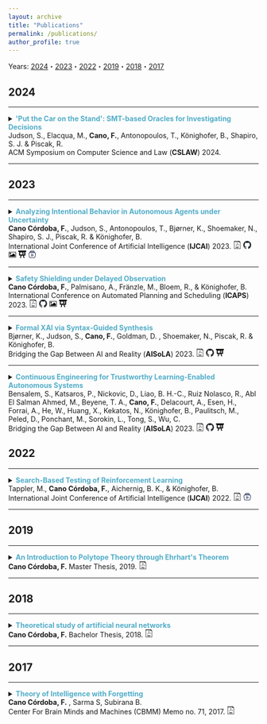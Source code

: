 ```yaml
---
layout: archive
title: "Publications"
permalink: /publications/
author_profile: true
---
```


Years: [2024](#2024)・[2023](#2023)・[2022](#2022)・[2019](#2019)・[2018](#2018)・[2017](#2017)


## 2024 ##

---

<details>
<summary> 
<strong style="color:#52adc8">'Put the Car on the Stand': SMT-based Oracles for Investigating Decisions</strong> <br>
Judson, S., Elacqua, M., <strong>Cano, F.</strong>, Antonopoulos, T., Könighofer, B., Shapiro, S. J. & Piscak, R.
<br>
ACM Symposium on Computer Science and Law (<strong>CSLAW</strong>) 2024.
</summary>
<br>
<div style="margin-left: 2em">
<strong> Abstract: </strong>
Principled accountability in the aftermath of harms is essential to
the trustworthy design and governance of algorithmic decision
making. Legal theory offers a paramount method for assessing culpability: putting the agent ‘on the stand’ to subject their actions
and intentions to cross-examination. We show that under minimal
assumptions automated reasoning can rigorously interrogate algorithmic behaviors as in the adversarial process of legal fact finding.
We use the formal methods of symbolic execution and satisfiability
modulo theories (SMT) solving to discharge queries about agent
behavior in factual and counterfactual scenarios, as adaptively formulated by a human investigator. We implement our framework
and demonstrate its utility on an illustrative car crash scenario.
<br>
<br>
<details><summary>BibTex:</summary>
<pre>
@inproceedings{canocordoba2023analyzing,
  title={Analyzing Intentional Behavior in Autonomous Agents under Uncertainty},
  author={Cano C{\'o}rdoba, Filip and Judson, Samuel and Antonopoulos, Timos and Bj{\o}rner, Katrine and Shoemaker, Nicholas and Shapiro, Scott J and Piskac, Ruzica and K{\"o}nighofer, Bettina},
  booktitle = {Proceedings of the Thirty-Second International Joint Conference on Artificial Intelligence, {IJCAI} 2023},
  year={2023}
}
</pre>
</details>
</div>
</details>

---


## 2023 ##

---

<details>
<summary> 
<strong style="color:#52adc8">Analyzing Intentional Behavior in Autonomous Agents under Uncertainty</strong> <br>
<strong>Cano Córdoba, F.</strong>, Judson, S., Antonopoulos, T., Bjørner, K., Shoemaker, N., Shapiro, S. J., Piscak, R. & Könighofer, B.
<br>
International Joint Conference of Artificial Intelligence (<strong>IJCAI</strong>) 2023.
<a href="https://www.ijcai.org/proceedings/2023/0042.pdf"
style="text-decoration: none;">
<img src="./../images/pdf-svg.svg" width=16em title="pdf"/>
</a>
<a href="https://github.com/filipcano/intentional-autonomous-agents" style="text-decoration: none;">
<img src="./../images/github-icon.svg" width=16em title="Repository"/>
</a>
<a href="./../files/ijcai23-poster.pdf" style="text-decoration: none;">
<img src="./../images/poster-icon.svg" width=16em title="Poster"/>
</a>
<a href="./../files/ijcai23-slides.pptx" style="text-decoration: none;">
<img src="./../images/slides-icon.svg" width=16em title="Slides"/>
</a>
<a href="https://recorder-v3.slideslive.com/?share=84865&s=0c054fdc-adfd-4ef6-8302-5a3f3710089b" style="text-decoration: none;">
<img src="./../images/video-icon.svg" width=16em title="Talk recording"/>
</a>
</summary>
<br>
<div style="margin-left: 2em">
<strong> Abstract: </strong>
Principled accountability for autonomous decision-making in uncertain environments requires distinguishing intentional outcomes from negligent designs from actual accidents. We propose analyzing the behavior of autonomous agents through a quantitative measure of the evidence of intentional behavior. We model an uncertain environment as a Markov Decision Process (MDP). For a given scenario, we rely on probabilistic model checking to compute the ability of the agent to influence reaching a certain event. We call this the scope of agency. We say that there is evidence of intentional behavior if the scope of agency is high and the decisions of the agent are close to being optimal for reaching the event. Our method applies counterfactual reasoning to automatically generate relevant scenarios that can be analyzed to increase the confidence of our assessment. In a case study, we show how our method can distinguish between 'intentional' and 'accidental' traffic collisions.
<br>
<br>
<details><summary>BibTex:</summary>
<pre>
@inproceedings{canocordoba2023analyzing,
  title={Analyzing Intentional Behavior in Autonomous Agents under Uncertainty},
  author={Cano C{\'o}rdoba, Filip and Judson, Samuel and Antonopoulos, Timos and Bj{\o}rner, Katrine and Shoemaker, Nicholas and Shapiro, Scott J and Piskac, Ruzica and K{\"o}nighofer, Bettina},
  booktitle = {Proceedings of the Thirty-Second International Joint Conference on Artificial Intelligence, {IJCAI} 2023},
  year={2023}
}

</pre>
</details>
</div>
</details>

---

<details>
<summary> 
<strong style="color:#52adc8">Safety Shielding under Delayed Observation</strong> <br>
<strong>Cano Córdoba, F.</strong>, Palmisano, A., Fränzle, M., Bloem, R., & Könighofer, B. 
<br>
International Conference on Automated Planning and Scheduling (<strong>ICAPS</strong>) 2023.
<a href="https://ojs.aaai.org/index.php/ICAPS/article/view/27181/26954" style="text-decoration: none;">
<img src="./../images/pdf-svg.svg" width=16em title="pdf"/>
</a>
<a href="https://github.com/filipcano/safety-shields-delayed" style="text-decoration: none;">
<img src="./../images/github-icon.svg" width=16em title="Repository"/>
</a>
<a href="./../files/icaps23-poster.pdf" style="text-decoration: none;">
<img src="./../images/poster-icon.svg" width=16em title="Poster"/>
</a>
<a href="./../files/icaps23-slides.pptx" style="text-decoration: none;">
<img src="./../images/slides-icon.svg" width=16em title="Slides"/>
</a>
</summary>
<br>
<div style="margin-left: 2em">
<strong> Abstract: </strong>
Agents operating in physical environments need to be able to handle delays in the input and output signals since neither data transmission nor sensing or actuating the environment are instantaneous. Shields are correct-by-construction runtime enforcers that guarantee safe execution by correcting any action that may cause a violation of a formal safety specification. Besides providing safety guarantees, shields should interfere minimally with the agent. Therefore, shields should pick the safe corrective actions in such a way that future interferences are most likely minimized. Current shielding approaches do not consider possible delays in the input signals in their safety analyses. In this paper, we address this issue. We propose synthesis algorithms to compute delay-resilient shields that guarantee safety under worst-case assumptions on the delays of the input signals. We also introduce novel heuristics for deciding between multiple corrective actions, designed to minimize future shield interferences caused by delays. As a further contribution, we present the first integration of shields in a realistic driving simulator. We implemented our delayed shields in the driving simulator Carla. We shield potentially unsafe autonomous driving agents in different safety-critical scenarios and show the effect of delays on the safety analysis.
<br>
<br>
<details><summary>BibTex:</summary>
<pre>
@article{Cano2023, 
  title={Safety Shielding under Delayed Observation}, 
  author={Cano Córdoba, Filip and Palmisano, Alexander and Fränzle, Martin and Bloem, Roderick and Könighofer, Bettina}, 
  journal={Proceedings of the International Conference on Automated Planning and Scheduling}, 
  volume={33},  
  number={1}, 
  pages={80-85},
  year={2023}
}

</pre>
</details>
</div>
</details>

---


<details>
<summary> 
<strong style="color:#52adc8">Formal XAI via Syntax-Guided Synthesis</strong> <br>
Bjørner, K., Judson, S., <strong>Cano, F.</strong>, Goldman, D. , Shoemaker, N., Piscak, R. & Könighofer, B.
<br>
Bridging the Gap Between AI and Reality (<strong>AISoLA</strong>) 2023.
<a href="../files/isola23-paper.pdf"
style="text-decoration: none;">
<img src="./../images/pdf-svg.svg" width=16em title="pdf"/>
</a>
<a href="https://github.com/kbjorner/synthesis" style="text-decoration: none;">
<img src="./../images/github-icon.svg" width=16em title="Repository"/>
</a>
<a href="./../files/aisola2023-slides.pptx" style="text-decoration: none;">
<img src="./../images/slides-icon.svg" width=16em title="Slides"/>
</a>
</summary>
<br>
<div style="margin-left: 2em">
<strong> Abstract: </strong>
In this paper, we propose a novel application of syntax-guided synthesis to find symbolic representations of a model’s decision-making process, designed for easy comprehension and validation by humans. Our approach takes input-output samples from complex machine learning models, such as deep neural networks, and automatically derives interpretable mimic programs. A mimic program precisely imitates the behavior of an opaque model over the provided data. We discuss various types of grammars that are well-suited for computing mimic programs for tabular and image input data. Our experiments demonstrate the potential of the proposed method: wesuccessfully synthesized mimic programs for neural networks trained on the MNIST and the Pima Indians diabetes data sets. All experiments were performed using the SMT-based cvc5 synthesis tool.
<br>
<br>
<details><summary>BibTex:</summary>
<pre>
@inproceedings{DBLP:conf/vecos/BjornerJCGSPK23,
  author       = {Katrine Bj{\o}rner and
                  Samuel Judson and
                  Filip Cano and
                  Drew Goldman and
                  Nicholas Shoemaker and
                  Ruzica Piskac and
                  Bettina K{\"{o}}nighofer},
  title        = {Formal {XAI} via Syntax-Guided Synthesis},
  booktitle    = {AISoLA},
  series       = {Lecture Notes in Computer Science},
  volume       = {14380},
  pages        = {119--137},
  publisher    = {Springer},
  year         = {2023}
}

</pre>
</details>
</div>
</details>


---


<details>
<summary> 
<strong style="color:#52adc8">Continuous Engineering for Trustworthy Learning-Enabled Autonomous Systems</strong> <br>
Bensalem, S., Katsaros, P., Nickovic, D., Liao, B. H.-C., Ruiz Nolasco, R., Abl El Salman Ahmed, M., Beyene, T. A., <strong>Cano, F.</strong>, 
Delacourt, A., Esen, H., Forrai, A., He, W., Huang, X., Kekatos, N., Könighofer, B., Paulitsch, M., Peled, D., Ponchant, M., Sorokin, L., Tong, S., Wu, C.
<br>
Bridging the Gap Between AI and Reality (<strong>AISoLA</strong>) 2023.
<a href="../files/isola23-paper.pdf"
style="text-decoration: none;">
<img src="./../images/pdf-svg.svg" width=16em title="pdf"/>
</a>
<a href="https://github.com/kbjorner/synthesis" style="text-decoration: none;">
<img src="./../images/github-icon.svg" width=16em title="Repository"/>
</a>
<a href="./../files/aisola2023-slides.pptx" style="text-decoration: none;">
<img src="./../images/slides-icon.svg" width=16em title="Slides"/>
</a>
</summary>
<br>
<div style="margin-left: 2em">
<strong> Abstract: </strong>
Learning-enabled autonomous systems (LEAS) use machine learning (ML) components for essential functions of autonomous operation, such as perception and control. LEAS are often safety-critical. The development and integration of trustworthy ML components present new challenges that extend beyond the boundaries of system’s design to the system’s operation in its real environment. This paper introduces the methodology and tools developed within the frame of the FOCETA European project towards the continuous engineering of trustworthy LEAS. Continuous engineering includes iterations between two alternating phases, namely: (i) design and virtual testing, and (ii) deployment and operation. Phase (i) encompasses the design of trustworthy ML components and the system’s validation with respect to formal specifications of its requirements via modeling and simulation. An integral part of both the simulation-based testing and the operation of LEAS is the monitoring and enforcement of safety, security and performance properties and the acquisition of information for the system’s operation in its environment. Finally, we show how the FOCETA approach has been applied to realistic continuous engineering workflowsfor three different LEAS from automotive and medical application domains.
<br>
<br>
<details><summary>BibTex:</summary>
<pre>
@inproceedings{DBLP:conf/vecos/BensalemKNLNABCDEFHHKKPPPSTW23,
  author       = {Saddek Bensalem and
                  Panagiotis Katsaros and
                  Dejan Nickovic and
                  Brian Hsuan{-}Cheng Liao and
                  Ricardo Ruiz Nolasco and
                  Mohamed Abd El Salam Ahmed and
                  Tewodros A. Beyene and
                  Filip Cano and
                  Antoine Delacourt and
                  Hasan Esen and
                  Alexandru Forrai and
                  Weicheng He and
                  Xiaowei Huang and
                  Nikolaos Kekatos and
                  Bettina K{\"{o}}nighofer and
                  Michael Paulitsch and
                  Doron Peled and
                  Matthieu Ponchant and
                  Lev Sorokin and
                  Son Tong and
                  Changshun Wu},
  title        = {Continuous Engineering for Trustworthy Learning-Enabled Autonomous
                  Systems},
  booktitle    = {AISoLA},
  series       = {Lecture Notes in Computer Science},
  volume       = {14380},
  pages        = {256--278},
  publisher    = {Springer},
  year         = {2023}
}

</pre>
</details>
</div>
</details>


## 2022 ##

---

<details>
<summary> 
<strong style="color:#52adc8">Search-Based Testing of Reinforcement Learning</strong> <br>
Tappler, M., <strong>Cano Córdoba, F.</strong>, Aichernig, B. K., & Könighofer, B. 
<br>
International Joint Conference of Artificial Intelligence (<strong>IJCAI</strong>) 2022.
<a href="https://www.ijcai.org/proceedings/2022/0072.pdf" style="text-decoration: none;">
<img src="./../images/pdf-svg.svg" width=16em title="pdf"/>
</a>
<a href="https://slideslive.com/38985048/searchbased-testing-of-reinforcement-learning" style="text-decoration: none;">
<img src="./../images/video-icon.svg" width=16em title="Talk recording"/>
</a>
</summary>
<br>
<div style="margin-left: 2em">
<strong> Abstract: </strong>
Evaluation of deep reinforcement learning (RL) is inherently challenging. Especially the opaqueness of learned policies and the stochastic nature of both agents and environments make testing the behavior of deep RL agents difficult. We present a search-based testing framework that enables a wide range of novel analysis capabilities for evaluating the safety and performance of deep RL agents. For safety testing, our framework utilizes a search algorithm that searches for a reference trace that solves the RL task. The backtracking states of the search, called boundary states, pose safety-critical situations. We create safety test-suites that evaluate how well the RL agent escapes safety-critical situations near these boundary states. For robust performance testing, we create a diverse set of traces via fuzz testing. These fuzz traces are used to bring the agent into a wide variety of potentially unknown states from which the average performance of the agent is compared to the average performance of the fuzz traces. We apply our search-based testing approach on RL for Nintendo's Super Mario Bros.

<br>
<br>
<details><summary>BibTex:</summary>
<pre>
@inproceedings{ijcai2022p0072,
  title     = {Search-Based Testing of Reinforcement Learning},
  author    = {Tappler, Martin and Cano Córdoba, Filip and Aichernig, Bernhard K. and Könighofer, Bettina},
  booktitle = {Proceedings of the Thirty-First International Joint Conference on
               Artificial Intelligence, {IJCAI-22}},
  publisher = {International Joint Conferences on Artificial Intelligence Organization},
  editor    = {Lud De Raedt},
  pages     = {503--510},
  year      = {2022},
  month     = {7},
  note      = {Main Track},
  doi       = {10.24963/ijcai.2022/72},
  url       = {https://doi.org/10.24963/ijcai.2022/72},
}

</pre>
</details>
</div>
</details>

---

## 2019 ##

---

<details>
<summary> 
<strong style="color:#52adc8">An Introduction to Polytope Theory through Ehrhart's Theorem</strong> <br>
<strong>Cano Córdoba, F.</strong>
Master Thesis, 2019.
<a href="https://upcommons.upc.edu/handle/2117/171328">
<img src="./../images/pdf-svg.svg" width=16em title="pdf"/>
</a>
</summary>
<br>
<div style="margin-left: 2em">
<strong> Abstract: </strong>
A classic introduction to polytope theory is presented, serving as the foundation to develop more advanced theoretical tools, namely the algebra of polyhedra and the use of valuations. The main theoretical objective is the construction of the so called Berline-Vergne valuation. Most of the theoretical development is aimed towards this goal. A little survey on Ehrhart positivity is presented, as well as some calculations that lead to conjecture that generalized permutohedra have positive coefficients in their Ehrhart polynomials. Throughout the thesis three different proofs of Ehrhart's theorem are presented, as an application of the new techniques developed.

<br>
<br>
<details><summary>BibTex:</summary>
<pre>
@mastersthesis{cano2019introduction,
  title={An Introduction to Polytope Theory through Ehrhart's Theorem},
  author={Cano C{\'o}rdoba, Filip},
  type={M.S. thesis},
  year={2019},
  school={Universitat Polit{\`e}cnica de Catalunya}
}
</pre>
</details>
</div>
</details>

---

## 2018 ##

---

<details>
<summary> 
<strong style="color:#52adc8">Theoretical study of artificial neural networks</strong> <br>
<strong>Cano Córdoba, F.</strong> Bachelor Thesis, 2018.
<a href="https://upcommons.upc.edu/bitstream/handle/2117/121051/memoria.pdf">
<img src="./../images/pdf-svg.svg" width=16em title="pdf"/>
</a>
</summary>
<br>
<div style="margin-left: 2em">
<strong> Abstract: </strong>
The basic structure and definitions of artificial neural networks are exposed, as an introduction to Machine Learning algorithms. The theoretical description is emphasized and representation power of both shallow and deep networks is studied, proving the so called \textit{Universality Theorem}. Then the properties and limitations of learning algorithms are studied. More specifically, the \textit{No Free Lunch Theorem} is presented and proven, and then some recent approaches to the open problem of convergence of Stochastic Gradient Descent applied to neural networks are presented. Finally, a concept of forgetting in neural networks is introduced and some results on this model are given throughout the thesis.

<br>
<br>
<details><summary>BibTex:</summary>
<pre>
@mastersthesis{cano2018theoretical,
  title={Theoretical study of artificial neural networks},
  author={Cano C{\'o}rdoba, Felipe},
  type={B.S. thesis},
  year={2018},
  school={Universitat Polit{\`e}cnica de Catalunya}
}
</pre>
</details>
</div>
</details>

---

## 2017 ##

---

<details>
<summary> 
<strong style="color:#52adc8">Theory of Intelligence with Forgetting</strong> <br>
<strong>Cano Córdoba, F.</strong> , Sarma S, Subirana B.
<br>
Center For Brain Minds and Machines (CBMM) Memo no. 71, 2017.
<a href="https://dspace.mit.edu/bitstream/handle/1721.1/113608/CBMM-Memo-071.pdf">
<img src="./../images/pdf-svg.svg" width=16em title="pdf"/>
</a>
</summary>
<br>
<div style="margin-left: 2em">
<strong> Abstract: </strong>
In [42] we suggested that any memory stored in the human/animal brain is forgotten following the Ebingghaus curve – in this follow-on paper, we define a novel algebraic structure, a Forgetting Neural Network, as a simple mathematical model based on assuming parameters of a neuron in a neural network are forgotten using the Ebbinghaus forgetting curve. We model neural networks in Sobolev spaces using [35] as our departure point and demonstrate four novel theorems of Forgetting Neural Networks: theorem of non-instantaneous forgetting, theorem of universal forgetting, curse of forgetting theorem, and center of mass theorem. We also proof the novel decreasing inference theorem which we feel is relevant beyond Ebbinghaus forgetting: compositional deep neural networks cannot arbitrarily combine low level “features” – meaning only certain arrangements of features calculated in intermediate levels can show up in higher levels. This proof leads us to present the possibly most efficient representation of neural networks’ “minimal polynomial basis layer” (MPBL) since our basis construct can generate n polynomials of order m using only 2m + 1 + n neurons. As we briefly discuss in the conclusion, there are about 10 similarities between forgetting neural networks and human forgetting and our research elicits more questions than it answers and may have implications for neuroscience research including our understanding of how babies learn (or, perhaps, forget), including what we call the baby forgetting conjecture.

<br>
<br>
<details><summary>BibTex:</summary>
<pre>
@techreport{cano2017theory,
  title={Theory of intelligence with forgetting: Mathematical theorems explaining human universal forgetting using “forgetting neural networks”},
  author={Cano-C{\'o}rdoba, Felipe and Sarma, Sanjay and Subirana, Brian},
  year={2017},
  institution={Center for Brains, Minds and Machines (CBMM)}
}
</pre>
</details>
</div>
</details>
